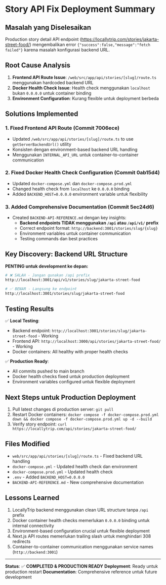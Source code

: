 # Story API Fix Deployment Summary

## Masalah yang Diselesaikan
Production story detail API endpoint (https://locallytrip.com/stories/jakarta-street-food/) mengembalikan error `{"success":false,"message":"fetch failed"}` karena masalah konfigurasi backend URL.

## Root Cause Analysis
1. **Frontend API Route Issue**: `/web/src/app/api/stories/[slug]/route.ts` menggunakan hardcoded backend URL
2. **Docker Health Check Issue**: Health check menggunakan `localhost` bukan `0.0.0.0` untuk container binding
3. **Environment Configuration**: Kurang flexible untuk deployment berbeda

## Solutions Implemented

### 1. Fixed Frontend API Route (Commit 7006ece)
- Updated `/web/src/app/api/stories/[slug]/route.ts` to use `getServerBackendUrl()` utility
- Konsisten dengan environment-based backend URL handling
- Menggunakan `INTERNAL_API_URL` untuk container-to-container communication

### 2. Fixed Docker Health Check Configuration (Commit 0ab15d4)
- Updated `docker-compose.yml` dan `docker-compose.prod.yml`
- Changed health check from `localhost` ke `0.0.0.0` binding
- Added `BACKEND_HOST=0.0.0.0` environment variable untuk flexibility

### 3. Added Comprehensive Documentation (Commit 5ec24d6)
- Created `BACKEND-API-REFERENCE.md` dengan key insights:
  - **Backend endpoints TIDAK menggunakan `/api` atau `/api/v1/` prefix**
  - Correct endpoint format: `http://backend:3001/stories/slug/{slug}`
  - Environment variables untuk container communication
  - Testing commands dan best practices

## Key Discovery: Backend URL Structure
**PENTING untuk development ke depan:**
```bash
# ❌ SALAH - Jangan gunakan /api prefix
http://localhost:3001/api/v1/stories/slug/jakarta-street-food

# ✅ BENAR - Langsung ke endpoint
http://localhost:3001/stories/slug/jakarta-street-food
```

## Testing Results
✅ **Local Testing**: 
- Backend endpoint: `http://localhost:3001/stories/slug/jakarta-street-food` - Working
- Frontend API: `http://localhost:3000/api/stories/jakarta-street-food/` - Working
- Docker containers: All healthy with proper health checks

✅ **Production Ready**:
- All commits pushed to main branch
- Docker health checks fixed untuk production deployment
- Environment variables configured untuk flexible deployment

## Next Steps untuk Production Deployment
1. Pull latest changes di production server: `git pull`
2. Restart Docker containers: `docker compose -f docker-compose.prod.yml down && docker compose -f docker-compose.prod.yml up -d --build`
3. Verify story endpoint: `curl https://locallytrip.com/api/stories/jakarta-street-food/`

## Files Modified
- `web/src/app/api/stories/[slug]/route.ts` - Fixed backend URL handling
- `docker-compose.yml` - Updated health check dan environment
- `docker-compose.prod.yml` - Updated health check
- `.env` - Added `BACKEND_HOST=0.0.0.0`
- `BACKEND-API-REFERENCE.md` - New comprehensive documentation

## Lessons Learned
1. LocallyTrip backend menggunakan clean URL structure tanpa `/api` prefix
2. Docker container health checks memerlukan `0.0.0.0` binding untuk internal connectivity
3. Environment-based configuration crucial untuk flexible deployment
4. Next.js API routes memerlukan trailing slash untuk menghindari 308 redirects
5. Container-to-container communication menggunakan service names (`http://backend:3001`)

---
**Status**: ✅ **COMPLETED & PRODUCTION READY**
**Deployment**: Ready untuk production restart
**Documentation**: Comprehensive reference untuk future development
